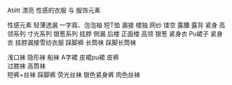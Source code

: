 Atiitt 漂亮  性感的衣服 与 服饰元素


性感元素  轻薄透漏
一字肩、泡泡袖  短T恤  漏接 楼独 网纱  镂空 露腰 露背 紧身 高领系列 寸光系列 银葱系列
挂脖
侧漏 后楼 正面楼
高领 银葱 紧身衣
Pu裙子
紧身衣 
挂脖漏接雪纺衣服
踩脚裤
长筒袜  踩脚长筒袜

浅口袜 隐形袜 船袜
A字裙  皮裙pu裙
皮裤  
过膝袜 高筒袜  
短裤+丝袜
踩脚裤
荧光丝袜
银色紧身裤
肉色丝袜 


